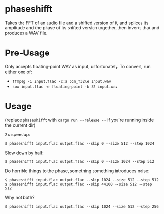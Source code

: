 # phaseshifft
Takes the FFT of an audio file and a shifted version of it, and splices its amplitude and the phase of its shifted version together, then inverts that and produces a WAV file.

# Pre-Usage

Only accepts floating-point WAV as input, unfortunately. To convert, run either one of:

* `ffmpeg -i input.flac -c:a pcm_f32le input.wav`
* `sox input.flac -e floating-point -b 32 input.wav`

# Usage

(replace `phaseshifft` with `cargo run --release --` if you're running inside the current dir)

2x speedup:

```
$ phaseshifft input.flac output.flac --skip 0 --size 512 --step 1024
```

Slow down by half:

```
$ phaseshifft input.flac output.flac --skip 0 --size 1024 --step 512
```

Do horrible things to the phase, something something introduces noise:

```
$ phaseshifft input.flac output.flac --skip 1024 --size 512 --step 512
$ phaseshifft input.flac output.flac --skip 44100 --size 512 --step 512
```

Why not both?

```
$ phaseshifft input.flac output.flac --skip 1024 --size 512 --step 256
```
